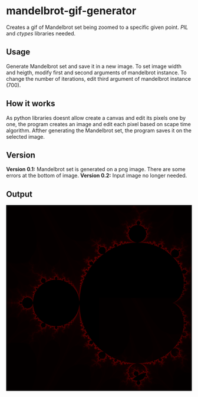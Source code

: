 # mandelbrot-gif-generator
Creates a gif of Mandelbrot set being zoomed to a specific given point. _PIL_ and _ctypes_ libraries needed.


## Usage 

Generate Mandelbrot set and save it in a new image.
To set image width and heigth, modify first and second arguments of mandelbrot instance.
To change the number of iterations, edit third argument of mandelbrot instance (700).


## How it works

As python libraries doesnt allow create a canvas and edit its pixels one by one, the program creates an image and edit each pixel based on scape time algorithm.
Afther generating the Mandelbrot set, the program saves it on the selected image.


## Version

**Version 0.1:** Mandelbrot set is generated on a png image. There are some errors at the bottom of image.
**Version 0.2:** Input image no longer needed.


## Output

![alt tag](mandelbrot_background_3500x3500.png)
